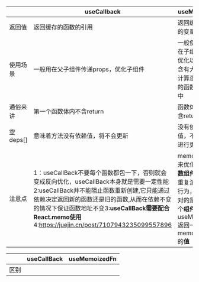 
|  |  useCallback|useMemo  |
|--|--|--|
| 返回值|返回缓存的函数的引用  |返回缓存的变量 |
| 使用场景|一般用在父子组件传递props，优化子组件 |一般使用在子组件优化以及含有大量计算逻辑的函数体中|
|通俗来讲|第一个函数体内不含return|函数体内含return|
|空deps[]|意味着方法没有依赖值，将不会更新|没有依赖值，不会进行更新|
|注意点|1：useCallBack不要每个函数都包一下，否则就会变成反向优化，useCallBack本身就是需要一定性能2:useCallBack并不能阻止函数重新创建,它只能通过依赖决定返回新的函数还是旧的函数,从而在依赖不变的情况下保证函数地址不变3:**useCallBack需要配合React.memo使用**4:https://juejin.cn/post/7107943235099557896|memo用来优化**函数组件**的重复渲染行为，针对的是一个**组件**useMemo返回一个memoized的**值** |
 
|  | useCallBack |useMemoizedFn |
|--|--|--|
|区别|  | |

<!--stackedit_data:
eyJoaXN0b3J5IjpbMTE5NzE5Mzc4MCwtMTc1MTI1MzQ0MiwtMj
I4NTEyNDEyLC02ODg3NzAwMDEsLTUxNDUyODQ3OSwxMTgzNzkx
NDgzXX0=
-->